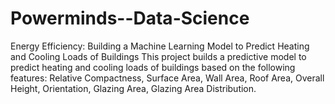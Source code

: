 # Powerminds--Data-Science
Energy Efficiency: Building a Machine Learning Model to Predict Heating and Cooling Loads of Buildings
This project builds a predictive model to predict heating and cooling loads of buildings based on the following features: Relative Compactness, Surface Area, Wall Area, Roof Area, Overall Height, Orientation, Glazing Area, Glazing Area Distribution.
